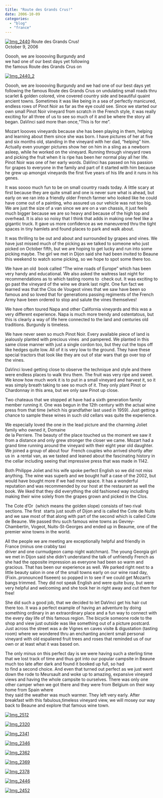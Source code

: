 ```yaml
---
title: "Route des Grands Crus!"
date: 2006-10-09
categories: 
  - "blog"
  - "france"
---
```


 [![Img_2440](https://pub-ac94b3f306b24c0dba4238943c97f2e1.r2.dev/2008/04/27/img_2440.png "Img_2440")](https://pub-ac94b3f306b24c0dba4238943c97f2e1.r2.dev/photos/uncategorized/2008/04/27/img_2440.png) Route des Grands Crus!  
October 9, 2006

Ooooh, we are looooving Burgundy and  
we had one of our best days yet following  
the famous Route des Grands Crus on

<!--more-->

[![Img_2440_2](https://pub-ac94b3f306b24c0dba4238943c97f2e1.r2.dev/2008/04/27/img_2440_2.png "Img_2440_2")](https://pub-ac94b3f306b24c0dba4238943c97f2e1.r2.dev/photos/uncategorized/2008/04/27/img_2440_2.png)

Ooooh, we are looooving Burgundy and we had one of our best days yet following the famous Route des Grands Crus on undulating small roads thru scarlet & golden colored, vine covered country side and beautiful quaint ancient towns. Sometimes it was like being in a sea of perfectly manicured, endless rows of Pinot Noir as far as the eye could see. Since we started our own small Pinot Noir vineyard from scratch in the French style, it was really exciting for all three of us to see so much of it and be where the story all began. DaVinci said more than once,“This is for me”.

Mozart loooves vineyards because she has been playing in them, helping and learning about them since she was born. I have pictures of her at five and six months old, standing in the vineyard with her dad, “helping” him. Actually even younger pictures show her on him in a sling as a newborn asleep, while he worked on the vineyard. Running through vineyard rows and picking the fruit when it is ripe has been her normal play all her life. Pinot Noir was one of her early words. DaVinci has passed on his passion for grapes to everyone in the family and part of it started with him because he grew up amongst vineyards the first five years of his life and it runs in his genes.

It was soooo much fun to be on small country roads today. A little scary at first because they are quite small and one is never sure what is ahead, but early on we ran into a friendly older French farmer who looked like he could have come out of a painting, who assured us our vehicle was not too big. We are just the size of a van since we are on a van chassis, it just feels much bigger because we are so heavy and because of the high top and overhead. It is also so noisy that I think that adds in making one feel like a gigantic truck. It gave us more confidence as we maneuvered thru the tight spaces in tiny hamlets and found places to park and walk about.

It was thrilling to be out and about and surrounded by grapes and vines. We have just missed much of the picking as we talked to someone who just picked on October fifth, but we are hoping to get lucky and run into some picking maybe. The girl we met in Dijon said she had been invited to Beaune this weekend to watch some picking, so we hope to spot some there too.

We have an old  book called “The wine roads of Europe” which has been very handy and educational. We also asked the waitress last night for recommendations as to which tasting rooms to  check out. It was exciting to go past the vineyard of the wine we drank last night. One fun fact we learned was that the Clos de Vougeot vines that we saw have been so famous and so loved that for generations passing regiments of the French Army have been ordered to stop and salute the vines themselves!

We have often toured Napa and other California vineyards and this was a very different experience. Napa is much more trendy and ostentatous, but this is clearly a way of life here connected to the land and centuries old traditions. Burgundy is timeless.

We have never seen so much Pinot Noir. Every available piece of land is jealously planted with precious vines  and pampered. We planted in this same close manner with just a single cordon too, but they cut the tops off like hedges quite low. All of it is very low to the ground. They have these special tractors that look like they are out of star wars that go over top of the vines.

DaVinci loved getting close to observe the technique and style and there were endless places to walk thru them. The fruit was very ripe and sweet. We know how much work it is to put in a small vineyard and harvest it, so it was simply breath taking to see so much of it. They only plant Pinot or Chardonnay in this area, but we only saw Pinot up close.

Two chateaus that we stopped at have had a sixth generation family member running it. One was begun in the 12th century with the actual wine press from that time (which his grandfather last used in 1959). Just getting a chance to sample these wines in such old cellars was quite the experience.

We especially loved the one in the lead picture and the charming Joliet family who owned it, Domaine  
de la Perriere. The beauty of the place touched us the moment we saw it from a distance and only grew stronger the closer we came. Mozart had a grand time running around the vineyard with their eight year old daughter. We joined a group of about four  French couples who arrived shortly after us in  a rental van, as we tasted and leaned about the fascinating history in the cellar including seeing that impressive press that was made in 1142.

Both Philippe Joliet and his wife spoke perfect English so we did not miss anything. The wine was superb and we bought half a case of the 2002, but would have bought more if we had more space. It has a wonderful reputation and was recommended by our host at the restaurant as well the book. We liked that they did everything the old fashioned way including making their wine solely from the grapes grown and picked in the Clos.

The Cote d’Or  (which means the golden slope) consists of two rival sections. The first  starts just south of Dijon and is called the Cote de Nuits and we saw most of that along with part of the second which is called Cote de Beaune. We passed thru such famous wine towns as Gevrey-Chambertin, Vogeot, Nuits-St-Georges and ended up in Beaume, one of the premier wine towns in the world.

All the people we are meeting are exceptionally helpful and friendly in France (minus one crabby taxi  
driver and one curmudgeon camp night watchman). The young Georgia girl we met in Dijon said she didn’t understand the talk of unfriendly French as she had the opposite impression as everyone had been so warm and gracious. That has been our experience as well. We parked right next to a little beauty salon in one of the small towns early on our wine road day,(Fixin..pronounced fiseeen) so popped in to see if we could get Mozart’s bangs trimmed. They did not speak English and were quite busy, but were very helpful and welcoming and she took her in right away and cut them for free!

She did such a good job, that we decided to let DaVinci get his hair cut there too. It was a perfect example of having an adventure by doing something ordinary in an extraordinary place and a fun way to connect with the every day life of this famous region. The bicycle someone rode to the shop and view just outside was like something out of a picture postcard. Just across the street was a de Vignes en caves visite & digustation (tasting room) where we wondered thru an enchanting ancient small personal vineyard with old espaliered fruit trees and roses that reminded us of our own or at least what it was based on.

The only minus on this perfect day is we were having such a sterling time that we lost track of time and thus got into our popular campsite in Beaune much too late after dark and found it booked up full, so had  
to find a second choice. And even that turned out perfect as we just went down the rode to Meursault and woke up to amazing, expansive vineyard views and having the whole campsite to ourselves. There was only one other camper when we got there and they were from Belgium on their way home from Spain where  
they said the weather was much warmer. They left very early. After breakfast with this fabulous,timeless vineyard view, we will mosey our way back to Beaune and explore that famous wine town.

[![Img_2512](https://pub-ac94b3f306b24c0dba4238943c97f2e1.r2.dev/2008/04/27/img_2512.png "Img_2512")](https://pub-ac94b3f306b24c0dba4238943c97f2e1.r2.dev/photos/uncategorized/2008/04/27/img_2512.png)

[![Img_2320](https://pub-ac94b3f306b24c0dba4238943c97f2e1.r2.dev/2008/04/27/img_2320.png "Img_2320")](https://pub-ac94b3f306b24c0dba4238943c97f2e1.r2.dev/photos/uncategorized/2008/04/27/img_2320.png)

[![Img_2341](https://pub-ac94b3f306b24c0dba4238943c97f2e1.r2.dev/2008/04/27/img_2341.png "Img_2341")](https://pub-ac94b3f306b24c0dba4238943c97f2e1.r2.dev/photos/uncategorized/2008/04/27/img_2341.png)

[![Img_2346](https://pub-ac94b3f306b24c0dba4238943c97f2e1.r2.dev/2008/04/27/img_2346.png "Img_2346")](https://pub-ac94b3f306b24c0dba4238943c97f2e1.r2.dev/photos/uncategorized/2008/04/27/img_2346.png)

[![Img_2362](https://pub-ac94b3f306b24c0dba4238943c97f2e1.r2.dev/2008/04/27/img_2362.png "Img_2362")](https://pub-ac94b3f306b24c0dba4238943c97f2e1.r2.dev/photos/uncategorized/2008/04/27/img_2362.png)

[![Img_2369](https://pub-ac94b3f306b24c0dba4238943c97f2e1.r2.dev/2008/04/27/img_2369.png "Img_2369")](https://pub-ac94b3f306b24c0dba4238943c97f2e1.r2.dev/photos/uncategorized/2008/04/27/img_2369.png)

[![Img_2378](https://pub-ac94b3f306b24c0dba4238943c97f2e1.r2.dev/2008/04/27/img_2378.png "Img_2378")](https://pub-ac94b3f306b24c0dba4238943c97f2e1.r2.dev/photos/uncategorized/2008/04/27/img_2378.png)

[![Img_2446](https://pub-ac94b3f306b24c0dba4238943c97f2e1.r2.dev/2008/04/27/img_2446.png "Img_2446")](https://pub-ac94b3f306b24c0dba4238943c97f2e1.r2.dev/photos/uncategorized/2008/04/27/img_2446.png)

[![Img_2452](https://pub-ac94b3f306b24c0dba4238943c97f2e1.r2.dev/2008/04/27/img_2452.png "Img_2452")](https://pub-ac94b3f306b24c0dba4238943c97f2e1.r2.dev/photos/uncategorized/2008/04/27/img_2452.png)
